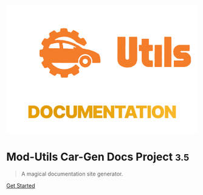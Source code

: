 <!-- _coverpage.md -->

![logo](Logo.png)

# Mod-Utils Car-Gen Docs Project <small>3.5</small>

> A magical documentation site generator.


[Get Started](#HomePage.md)

